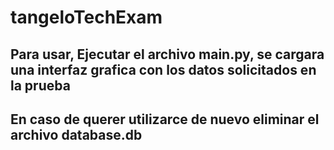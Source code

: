 # tangeloTechExam

## Para usar, Ejecutar el archivo main.py, se cargara una interfaz grafica con los datos solicitados en la prueba 

## En caso de querer utilizarce de nuevo eliminar el archivo database.db